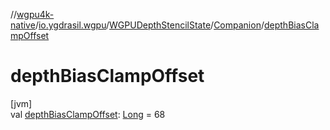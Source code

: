 //[wgpu4k-native](../../../../index.md)/[io.ygdrasil.wgpu](../../index.md)/[WGPUDepthStencilState](../index.md)/[Companion](index.md)/[depthBiasClampOffset](depth-bias-clamp-offset.md)

# depthBiasClampOffset

[jvm]\
val [depthBiasClampOffset](depth-bias-clamp-offset.md): [Long](https://kotlinlang.org/api/core/kotlin-stdlib/kotlin/-long/index.html) = 68